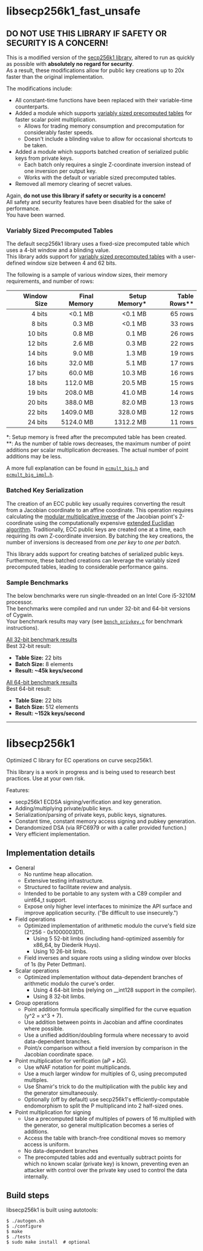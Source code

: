 libsecp256k1_fast_unsafe
========================

DO NOT USE THIS LIBRARY IF SAFETY OR SECURITY IS A CONCERN!
-----------------------------------------------------------

This is a modified version of the [secp256k1 library](https://github.com/bitcoin-core/secp256k1), altered to run as quickly as possible with **absolutely no regard for security**.  
As a result, these modifications allow for public key creations up to 20x faster than the original implementation.

The modifications include:
- All constant-time functions have been replaced with their variable-time counterparts.
- Added a module which supports [variably sized precomputed tables](src/ecmult_big.h) for faster scalar point multiplication.
  - Allows for trading memory consumption and precomputation for considerably faster speeds.
  - Doesn't include a blinding value to allow for occasional shortcuts to be taken.
- Added a module which supports batched creation of serialized public keys from private keys.
  - Each batch only requires a single Z-coordinate inversion instead of one inversion per output key.
  - Works with the default or variable sized precomputed tables.
- Removed all memory clearing of secret values.

Again, **do not use this library if safety or security is a concern!**  
All safety and security features have been disabled for the sake of performance.  
You have been warned.



### Variably Sized Precomputed Tables

The default secp256k1 library uses a fixed-size precomputed table which uses a 4-bit window and a blinding value.  
This library adds support for [variably sized precomputed tables](src/ecmult_big.h) with a user-defined window size between 4 and 62 bits.

The following is a sample of various window sizes, their memory requirements, and number of rows:

| Window Size | Final Memory | Setup Memory* | Table Rows** |
| ----------: | -----------: | ------------: | -----------: |
|      4 bits |      <0.1 MB |       <0.1 MB |    65 rows   |
|      8 bits |       0.3 MB |       <0.1 MB |    33 rows   |
|     10 bits |       0.8 MB |        0.1 MB |    26 rows   |
|     12 bits |       2.6 MB |        0.3 MB |    22 rows   |
|     14 bits |       9.0 MB |        1.3 MB |    19 rows   |
|     16 bits |      32.0 MB |        5.1 MB |    17 rows   |
|     17 bits |      60.0 MB |       10.3 MB |    16 rows   |
|     18 bits |     112.0 MB |       20.5 MB |    15 rows   |
|     19 bits |     208.0 MB |       41.0 MB |    14 rows   |
|     20 bits |     388.0 MB |       82.0 MB |    13 rows   |
|     22 bits |    1409.0 MB |      328.0 MB |    12 rows   |
|     24 bits |    5124.0 MB |     1312.2 MB |    11 rows   |

\*: Setup memory is freed after the precomputed table has been created.  
\*\*: As the number of table rows decreases, the maximum number of point additions per scalar multiplication decreases.  The actual number of point additions may be less.

A more full explanation can be found in [`ecmult_big.h`](src/ecmult_big.h) and [`ecmult_big_impl.h`](src/ecmult_big_impl.h).



### Batched Key Serialization

The creation of an ECC public key usually requires converting the result from a Jacobian coordinate to an affine coordinate.  This operation requires calculating the [modular multiplicative inverse](https://en.wikipedia.org/wiki/Modular_multiplicative_inverse) of the Jacobian point's Z-coordinate using the computationally expensive [extended Euclidian algorithm](https://en.wikipedia.org/wiki/Extended_Euclidean_algorithm).  Traditionally, ECC public keys are created one at a time, each requiring its own Z-coordinate inversion.  By batching the key creations, the number of inversions is decreased from *one per key* to *one per batch*.

This library adds support for creating batches of serialized public keys.  Furthermore, these batched creations can leverage the variably sized precomputed tables, leading to considerable performance gains.



### Sample Benchmarks

The below benchmarks were run single-threaded on an Intel Core i5-3210M processor.  
The benchmarks were compiled and run under 32-bit and 64-bit versions of Cygwin.  
Your benchmark results may vary (see [`bench_privkey.c`](src/bench_privkey.c) for benchmark instructions).

[All 32-bit benchmark results](32bit_benchmarks.png)  
Best 32-bit result:
- **Table Size:** 22 bits
- **Batch Size:** 8 elements
- **Result: ~45k keys/second**

[All 64-bit benchmark results](64bit_benchmarks.png)  
Best 64-bit result:
- **Table Size:** 22 bits
- **Batch Size:** 512 elements
- **Result: ~152k keys/second**


---------

libsecp256k1
========================

Optimized C library for EC operations on curve secp256k1.

This library is a work in progress and is being used to research best practices. Use at your own risk.

Features:
* secp256k1 ECDSA signing/verification and key generation.
* Adding/multiplying private/public keys.
* Serialization/parsing of private keys, public keys, signatures.
* Constant time, constant memory access signing and pubkey generation.
* Derandomized DSA (via RFC6979 or with a caller provided function.)
* Very efficient implementation.

Implementation details
----------------------

* General
  * No runtime heap allocation.
  * Extensive testing infrastructure.
  * Structured to facilitate review and analysis.
  * Intended to be portable to any system with a C89 compiler and uint64_t support.
  * Expose only higher level interfaces to minimize the API surface and improve application security. ("Be difficult to use insecurely.")
* Field operations
  * Optimized implementation of arithmetic modulo the curve's field size (2^256 - 0x1000003D1).
    * Using 5 52-bit limbs (including hand-optimized assembly for x86_64, by Diederik Huys).
    * Using 10 26-bit limbs.
  * Field inverses and square roots using a sliding window over blocks of 1s (by Peter Dettman).
* Scalar operations
  * Optimized implementation without data-dependent branches of arithmetic modulo the curve's order.
    * Using 4 64-bit limbs (relying on __int128 support in the compiler).
    * Using 8 32-bit limbs.
* Group operations
  * Point addition formula specifically simplified for the curve equation (y^2 = x^3 + 7).
  * Use addition between points in Jacobian and affine coordinates where possible.
  * Use a unified addition/doubling formula where necessary to avoid data-dependent branches.
  * Point/x comparison without a field inversion by comparison in the Jacobian coordinate space.
* Point multiplication for verification (a*P + b*G).
  * Use wNAF notation for point multiplicands.
  * Use a much larger window for multiples of G, using precomputed multiples.
  * Use Shamir's trick to do the multiplication with the public key and the generator simultaneously.
  * Optionally (off by default) use secp256k1's efficiently-computable endomorphism to split the P multiplicand into 2 half-sized ones.
* Point multiplication for signing
  * Use a precomputed table of multiples of powers of 16 multiplied with the generator, so general multiplication becomes a series of additions.
  * Access the table with branch-free conditional moves so memory access is uniform.
  * No data-dependent branches
  * The precomputed tables add and eventually subtract points for which no known scalar (private key) is known, preventing even an attacker with control over the private key used to control the data internally.

Build steps
-----------

libsecp256k1 is built using autotools:

    $ ./autogen.sh
    $ ./configure
    $ make
    $ ./tests
    $ sudo make install  # optional
